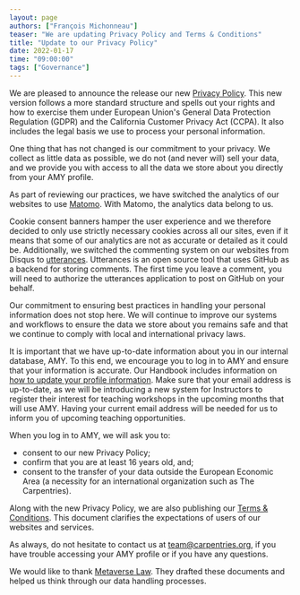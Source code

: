 ```yaml
---
layout: page
authors: ["François Michonneau"]
teaser: "We are updating Privacy Policy and Terms & Conditions"
title: "Update to our Privacy Policy"
date: 2022-01-17
time: "09:00:00"
tags: ["Governance"]
---
```



We are pleased to announce the release our new [Privacy
Policy](https://docs.carpentries.org/topic_folders/policies/privacy.html). This
new version follows a more standard structure and spells out your rights and how
to exercise them under European Union's General Data Protection Regulation
(GDPR) and the California Customer Privacy Act (CCPA). It also includes the
legal basis we use to process your personal information.

One thing that has not changed is our commitment to your privacy. We collect as
little data as possible, we do not (and never will) sell your data, and we
provide you with access to all the data we store about you directly from your
AMY profile.

As part of reviewing our practices, we have switched the analytics of our
websites to use [Matomo](https://matomo.org). With Matomo, the analytics data
belong to us.

Cookie consent banners hamper the user experience and we therefore decided to
only use strictly necessary cookies across all our sites, even if it means that
some of our analytics are not as accurate or detailed as it could be.
Additionally, we switched the commenting system on our websites from Disqus to
[utterances](https://utteranc.es). Utterances is an open source tool that uses
GitHub as a backend for storing comments. The first time you leave a comment,
you will need to authorize the utterances application to post on GitHub on your
behalf.

Our commitment to ensuring best practices in handling your personal information
does not stop here. We will continue to improve our systems and workflows to
ensure the data we store about you remains safe and that we continue to comply
with local and international privacy laws.

It is important that we have up-to-date information about you in our internal
database, AMY. To this end, we encourage you to log in to AMY and ensure that
your information is accurate. Our Handbook includes information on [how to
update your profile
information](https://docs.carpentries.org/topic_folders/for_instructors/current_instructors.html#accessing-and-updating-your-instructor-profile).
Make sure that your email address is up-to-date, as we will be introducing a new
system for Instructors to register their interest for teaching workshops in the
upcoming months that will use AMY. Having your current email address will be
needed for us to inform you of upcoming teaching opportunities.

When you log in to AMY, we will ask you to:
- consent to our new Privacy Policy;
- confirm that you are at least 16 years old, and;
- consent to the transfer of your data outside the European Economic Area (a
necessity for an international organization such as The Carpentries).

Along with the new Privacy Policy, we are also publishing our [Terms &
Conditions](https://docs.carpentries.org/topic_folders/policies/terms-and-conditions.html).
This document clarifies the expectations of users of our websites and services.

As always, do not hesitate to contact us at
[team@carpentries.org](mailto:team@carpentries.org), if you have trouble
accessing your AMY profile or if you have any questions.

We would like to thank [Metaverse Law](https://www.metaverselaw.com/). They
drafted these documents and helped us think through our data handling processes.
